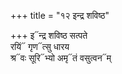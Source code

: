 +++
title = "१२ इन्द्र शविष्ठ"

+++
इ᳓न्द्र शविष्ठ सत्पते  
रयिं᳓ गृण᳓त्सु धारय  
श्र᳓वः सूरि᳓भ्यो अमृ᳓तं वसुत्वन᳓म्